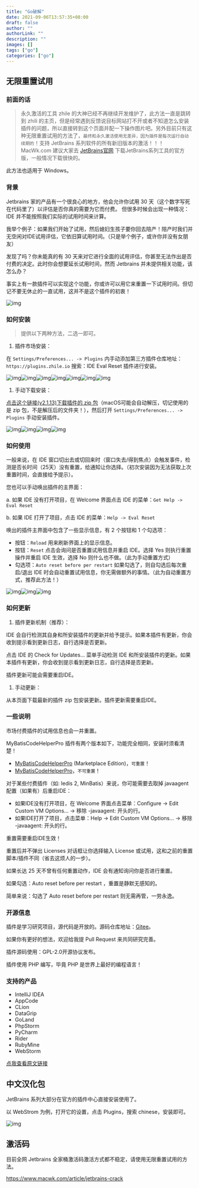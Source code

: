 ```yaml
---
title: "Go破解"
date: 2021-09-06T13:57:35+08:00
draft: false
author: ""
authorLink: ""
description: ""
images: []
tags: ["go"]
categories: ["go"]
---
```


## 无限重置试用

### 前面的话

> 永久激活的工具 zhile 的大神已经不再继续开发维护了，此方法一直是跳转到 zhili 的主页，但是经常遇到反馈说目标网站打不开或者不知道怎么安装插件的问题，所以直接转到这个页面并配一下操作图片吧。另外目前只有这种无限重置试用的方法了，`最终和永久激活使用无差异，因为插件是每次运行自动续期的`！支持 JetBrains 系列软件的所有新旧版本的激活！！！MacWk.com 建议大家去 [JetBrains官网](https://www.jetbrains.com/) 下载JetBrains系列工具的官方版，一般情况下载很快的。

此方法也适用于 Windows。

### 背景

Jetbrains 家的产品有一个很良心的地方，他会允许你试用 30 天（这个数字写死在代码里了）以评估是否你真的需要为它而付费。 但很多时候会出现一种情况：IDE 并不能按照我们实际的试用时间来计算。

我举个例子：如果我们开始了试用，然后媳妇生孩子要你回去陪产！陪产时我们并无空闲对IDE试用评估，它依旧算试用时间。（只是举个例子，或许你并没有女朋友）

发现了吗？你未能真的有 30 天来对它进行全面的试用评估，你甚至无法作出是否付费的决定。此时你会想要延长试用时间，然而 Jetbrains 并未提供相关功能，该怎么办？

事实上有一款插件可以实现这个功能，你或许可以用它来重置一下试用时间。但切记不要无休止的一直试用，这并不是这个插件的初衷！

![img](https://luckly007.oss-cn-beijing.aliyuncs.com/image/jetbrains-crack-screen-01.jpg)

### 如何安装

> 提供以下两种方法，二选一即可。

1. 插件市场安装：

在 `Settings/Preferences... -> Plugins` 内手动添加第三方插件仓库地址：`https://plugins.zhile.io` 搜索：IDE Eval Reset 插件进行安装。

![img](https://luckly007.oss-cn-beijing.aliyuncs.com/image/jetbrains-crack-screen-02.jpg)![img](https://luckly007.oss-cn-beijing.aliyuncs.com/image/jetbrains-crack-screen-03.jpg)![img](https://luckly007.oss-cn-beijing.aliyuncs.com/image/jetbrains-crack-screen-04.jpg)![img](https://luckly007.oss-cn-beijing.aliyuncs.com/image/jetbrains-crack-screen-05.jpg)![img](https://luckly007.oss-cn-beijing.aliyuncs.com/image/jetbrains-crack-screen-06.jpg)![img](https://luckly007.oss-cn-beijing.aliyuncs.com/image/jetbrains-crack-screen-07.jpg)![img](https://luckly007.oss-cn-beijing.aliyuncs.com/image/jetbrains-crack-screen-08.jpg)

1. 手动下载安装：

[点击这个链接(v2.1.13)下载插件的 zip 包](https://macwk.lanzoux.com/ikhuRmc6gbc)（macOS可能会自动解压，切记使用的是 zip 包，不是解压后的文件夹！），然后打开 `Settings/Preferences... -> Plugins` 手动安装插件。

![img](https://luckly007.oss-cn-beijing.aliyuncs.com/image/jetbrains-crack-screen-09.jpg)![img](https://luckly007.oss-cn-beijing.aliyuncs.com/image/jetbrains-crack-screen-10.jpg)![img](https://luckly007.oss-cn-beijing.aliyuncs.com/image/jetbrains-crack-screen-11.jpg)![img](https://luckly007.oss-cn-beijing.aliyuncs.com/image/jetbrains-crack-screen-12.jpg)

### 如何使用

一般来说，在 IDE 窗口切出去或切回来时（窗口失去/得到焦点）会触发事件，检测是否长时间（25天）没有重置，给通知让你选择。（初次安装因为无法获取上次重置时间，会直接给予提示）。

您也可以手动唤出插件的主界面：

a. 如果 IDE 没有打开项目，在 Welcome 界面点击 IDE 的菜单：`Get Help -> Eval Reset`

b. 如果 IDE 打开了项目，点击 IDE 的菜单：`Help -> Eval Reset`

唤出的插件主界面中包含了一些显示信息，有 2 个按钮和 1 个勾选项：

- 按钮：`Reload` 用来刷新界面上的显示信息。
- 按钮：`Reset` 点击会询问是否重置试用信息并重启 IDE。选择 Yes 则执行重置操作并重启 IDE 生效，选择 No 则什么也不做。（此为手动重置方式）
- 勾选项：`Auto reset before per restart` 如果勾选了，则自勾选后每次重启/退出 IDE 时会自动重置试用信息，你无需做额外的事情。（此为自动重置方式，推荐此方法！）

![img](https://luckly007.oss-cn-beijing.aliyuncs.com/image/jetbrains-crack-screen-13.jpg)![img](https://luckly007.oss-cn-beijing.aliyuncs.com/image/jetbrains-crack-screen-14.jpg)![img](https://cdn.macwk.com/public/uploads/_/originals/jetbrains-crack-screen-15.jpg)

### 如何更新

1. 插件更新机制（推荐）：

IDE 会自行检测其自身和所安装插件的更新并给予提示。如果本插件有更新，你会收到提示看到更新日志，自行选择是否更新。

点击 IDE 的 Check for Updates... 菜单手动检测 IDE 和所安装插件的更新。如果本插件有更新，你会收到提示看到更新日志，自行选择是否更新。

插件更新可能会需要重启IDE。

1. 手动更新：

从本页面下载最新的插件 zip 包安装更新。插件更新需要重启IDE。

### 一些说明

市场付费插件的试用信息也会一并重置。

MyBatisCodeHelperPro 插件有两个版本如下，功能完全相同，安装时须看清楚！

- [MyBatisCodeHelperPro](https://plugins.jetbrains.com/plugin/14522-mybatiscodehelperpro-marketplace-edition-) (Marketplace Edition)，`可重置`！
- [MyBatisCodeHelperPro](https://plugins.jetbrains.com/plugin/9837-mybatiscodehelperpro)，`不可重置`！

对于某些付费插件（如: Iedis 2, MinBatis）来说，你可能需要去取掉 javaagent 配置（如果有）后重启IDE：

- 如果IDE没有打开项目，在 Welcome 界面点击菜单：Configure -> Edit Custom VM Options... -> 移除 -javaagent: 开头的行。
- 如果IDE打开了项目，点击菜单：Help -> Edit Custom VM Options... -> 移除 -javaagent: 开头的行。

重置需要重启IDE生效！

重置后并不弹出 Licenses 对话框让你选择输入 License 或试用，这和之前的重置脚本/插件不同（省去这烦人的一步）。

如果长达 25 天不曾有任何重置动作，IDE 会有通知询问你是否进行重置。

如果勾选：Auto reset before per restart ，重置是静默无感知的。

简单来说：勾选了 Auto reset before per restart 则无需再管，一劳永逸。

### 开源信息

插件是学习研究项目，源代码是开放的。源码仓库地址：[Gitee](https://gitee.com/pengzhile/ide-eval-resetter)。

如果你有更好的想法，欢迎给我提 Pull Request 来共同研究完善。

插件源码使用：GPL-2.0开源协议发布。

插件使用 PHP 编写，毕竟 PHP 是世界上最好的编程语言！

### 支持的产品

- IntelliJ IDEA
- AppCode
- CLion
- DataGrip
- GoLand
- PhpStorm
- PyCharm
- Rider
- RubyMine
- WebStorm

[点我查看原文链接](https://zhile.io/2020/11/18/jetbrains-eval-reset-da33a93d.html)

## 中文汉化包

JetBrains 系列大部分在官方的插件中心直接安装使用了。

以 WebStrom 为例，打开它的设置，点击 Plugins，搜索 chinese，安装即可。

![img](https://luckly007.oss-cn-beijing.aliyuncs.com/image/jetbrains-activation-step-09-1.jpg)

## 激活码

目前全网 Jetbrains 全家桶激活码激活方式都不稳定，请使用无限重置试用的方法。

https://www.macwk.com/article/jetbrains-crack
